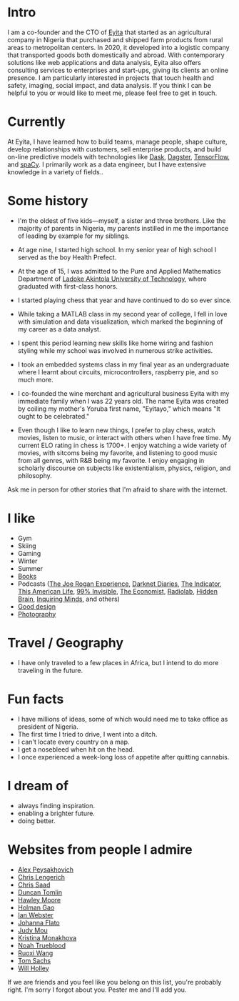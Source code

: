 
# Intro

I am a co-founder and the CTO of [Eyita](https://eyita.com) that started as an agricultural company in Nigeria that purchased and shipped farm products from rural areas to metropolitan centers. In 2020, it developed into a logistic company that transported goods both domestically and abroad. With contemporary solutions like web applications and data analysis, Eyita also offers consulting services to enterprises and start-ups, giving its clients an online presence. I am particularly interested in projects that touch health and safety, imaging, social impact, and data analysis. If you think I can be helpful to you or would like to meet me, please feel free to get in touch.

# Currently

At Eyita, I have learned how to build teams, manage people, shape culture, develop relationships with customers, sell enterprise products, and build on-line predictive models with technologies like [Dask](https://dask.org/), [Dagster](https://dagster.io/), [TensorFlow](https://www.tensorflow.org/), and [spaCy](https://spacy.io/). I primarily work as a data engineer, but I have extensive knowledge in a variety of fields..

# Some history

- I'm the oldest of five kids—myself, a sister and three brothers. Like the majority of parents in Nigeria, my parents instilled in me the importance of leading by example for my siblings.

- At age nine, I started high school. In my senior year of high school I served as the boy Health Prefect.

- At the age of 15, I was admitted to the Pure and Applied Mathematics Department of [Ladoke Akintola University of Technology](https://www.lautech.edu.ng), where graduated with first-class honors. 

- I started playing chess that year and have continued to do so ever since. 

- While taking a MATLAB class in my second year of college, I fell in love with simulation and data visualization, which marked the beginning of my career as a data analyst.

- I spent this period learning new skills like home wiring and fashion styling while my school was involved in numerous strike activities.

- I took an embedded systems class in my final year as an undergraduate where I learnt about circuits, microcontrollers, raspberry pie, and so much more.

- I co-founded the wine merchant and agricultural business Eyita with my immediate family when I was 22 years old. The name Eyita was created by coiling my mother's Yoruba first name, "Eyitayo," which means "It ought to be celebrated."

- Even though I like to learn new things, I prefer to play chess, watch movies, listen to music, or interact with others when I have free time. My current ELO rating in chess is 1700+. I enjoy watching a wide variety of movies, with sitcoms being my favorite, and listening to good music from all genres, with R&B being my favorite. I enjoy engaging in scholarly discourse on subjects like existentialism, physics, religion, and philosophy.

Ask me in person for other stories that I'm afraid to share with the internet.

# I like

- Gym
- Skiing
- Gaming
- Winter
- Summer
- [Books](https://www.amazon.com/48-Laws-Power-Robert-Greene/dp/0140280197)
- Podcasts ([The Joe Rogan Experience](https://open.spotify.com/show/4rOoJ6Egrf8K2IrywzwOMk?si=f803e088d26c40da), [Darknet Diaries](https://podcasts.apple.com/us/podcast/darknet-diaries/id1296350485), [The Indicator](https://www.npr.org/podcasts/510325/the-indicator-from-planet-money), [This American Life](https://www.thisamericanlife.org/), [99% Invisible](https://99percentinvisible.org/episodes/), [The Economist](http://radio.economist.com/), [Radiolab](https://www.wnycstudios.org/shows/radiolab), [Hidden Brain](https://www.npr.org/series/423302056/hidden-brain), [Inquiring Minds](https://inquiring.show), and others)
- [Good design](/)
- [Photography](https://instagram.com/lajaprecious)

# Travel / Geography

- I have only traveled to a few places in Africa, but I intend to do more traveling in the future.

# Fun facts

- I have millions of ideas, some of which would need me to take office as president of Nigeria.
- The first time I tried to drive, I went into a ditch.
- I can't locate every country on a map.
- I get a nosebleed when hit on the head.
- I once experienced a week-long loss of appetite after quitting cannabis.

# I dream of

- always finding inspiration.
- enabling a brighter future.
- doing better.

# Websites from people I admire

- [Alex Peysakhovich](http://alexpeys.github.io/)
- [Chris Lengerich](http://www.chrislengerich.com/)
- [Chris Saad](https://www.chrissaad.com/)
- [Duncan Tomlin](http://duncantomlin.com/)
- [Hawley Moore](http://hawleymoore.com/)
- [Holman Gao](https://golmansax.com/)
- [Ian Webster](http://ianww.com/)
- [Johanna Flato](https://www.johannaflato.com/)
- [Judy Mou](http://www.judymou.com/)
- [Kristina Monakhova](https://kristinamonakhova.com/)
- [Noah Trueblood](http://notrueblood.com/)
- [Ruoxi Wang](http://ruoxiw.com/)
- [Tom Sachs](https://www.tomsachs.org/)
- [Will Holley](https://willholley.com)

If we are friends and you feel like you belong on this list, you're probably right. I'm sorry I forgot about you. Pester me and I'll add you.
